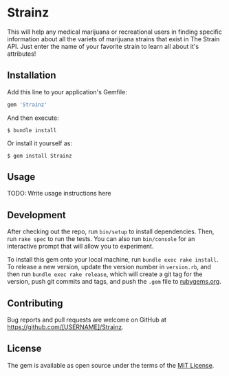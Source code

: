 # Strainz

This will help any medical marijuana or recreational users in finding specific information about all the variets of marijuana strains that exist in The Strain API.  Just enter the name of your favorite strain to learn all about it's attributes!

## Installation

Add this line to your application's Gemfile:

```ruby
gem 'Strainz'
```

And then execute:

    $ bundle install

Or install it yourself as:

    $ gem install Strainz

## Usage

TODO: Write usage instructions here

## Development

After checking out the repo, run `bin/setup` to install dependencies. Then, run `rake spec` to run the tests. You can also run `bin/console` for an interactive prompt that will allow you to experiment.

To install this gem onto your local machine, run `bundle exec rake install`. To release a new version, update the version number in `version.rb`, and then run `bundle exec rake release`, which will create a git tag for the version, push git commits and tags, and push the `.gem` file to [rubygems.org](https://rubygems.org).

## Contributing

Bug reports and pull requests are welcome on GitHub at https://github.com/[USERNAME]/Strainz.


## License

The gem is available as open source under the terms of the [MIT License](https://opensource.org/licenses/MIT).
